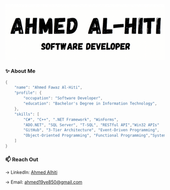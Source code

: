 ![header](profile.png)

### ✨ About Me
```csharp
{
    "name": "Ahmed Fawaz Al-Hiti",
    "profile": {
        "occupation": "Software Developer",
        "education": "Bachelor's Degree in Information Technology",
    },
    "skills": [
        "C#", "C++", ".NET Framework", "WinForms",
        "ADO.NET", "SQL Server", "T-SQL", "RESTful API","Win32 APIs"
        "GitHub", "3-Tier Architecture", "Event-Driven Programming",
        "Object-Oriented Programming", "Functional Programming","System Design"
    ]
}
```
### 📫 Reach Out 

→ LinkedIn: [Ahmed Alhiti](https://www.linkedin.com/in/ahmed-alhiti-7517b1379?utm_source=share&amp;utm_campaign=share_via&amp;utm_content=profile&amp;utm_medium=android_app)

→ Email: ahmed19ye850@gmail.com
